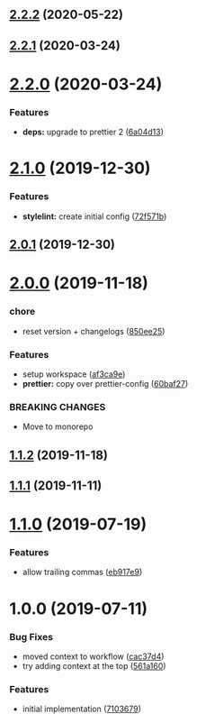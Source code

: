 ## [2.2.2](https://github.com/xeroxinteractive/config/compare/xerox-prettier-config-2.2.1...xerox-prettier-config-2.2.2) (2020-05-22)

## [2.2.1](https://github.com/xeroxinteractive/config/compare/xerox-prettier-config-2.2.0...xerox-prettier-config-2.2.1) (2020-03-24)

# [2.2.0](https://github.com/xeroxinteractive/config/compare/xerox-prettier-config-2.1.0...xerox-prettier-config-2.2.0) (2020-03-24)


### Features

* **deps:** upgrade to prettier 2 ([6a04d13](https://github.com/xeroxinteractive/config/commit/6a04d1319447693029102f373a18c25a011173cb))

# [2.1.0](https://github.com/xeroxinteractive/config/compare/xerox-prettier-config-2.0.1...xerox-prettier-config-2.1.0) (2019-12-30)


### Features

* **stylelint:** create initial config ([72f571b](https://github.com/xeroxinteractive/config/commit/72f571ba45421fa169cf57f03cb2da71c8dace62))

## [2.0.1](https://github.com/xeroxinteractive/config/compare/xerox-prettier-config-2.0.0...xerox-prettier-config-2.0.1) (2019-12-30)

# [2.0.0](https://github.com/xeroxinteractive/config/compare/xerox-prettier-config-1.0.0...xerox-prettier-config-2.0.0) (2019-11-18)


### chore

* reset version + changelogs ([850ee25](https://github.com/xeroxinteractive/config/commit/850ee25b16f20de887d2ae3e0ffa51c887776646))


### Features

* setup workspace ([af3ca9e](https://github.com/xeroxinteractive/config/commit/af3ca9e7771cd95f82e72808a5ee8800ff1374a3))
* **prettier:** copy over prettier-config ([60baf27](https://github.com/xeroxinteractive/config/commit/60baf27227b76cc991e45aa058ceada8e534ac66))


### BREAKING CHANGES

* Move to monorepo

## [1.1.2](https://github.com/xeroxinteractive/prettier-config/compare/v1.1.1...v1.1.2) (2019-11-18)

## [1.1.1](https://github.com/xeroxinteractive/prettier-config/compare/v1.1.0...v1.1.1) (2019-11-11)

# [1.1.0](https://github.com/xeroxinteractive/prettier-config/compare/v1.0.0...v1.1.0) (2019-07-19)


### Features

* allow trailing commas ([eb917e9](https://github.com/xeroxinteractive/prettier-config/commit/eb917e9))

# 1.0.0 (2019-07-11)


### Bug Fixes

* moved context to workflow ([cac37d4](https://github.com/xeroxinteractive/prettier-config/commit/cac37d4))
* try adding context at the top ([561a160](https://github.com/xeroxinteractive/prettier-config/commit/561a160))


### Features

* initial implementation ([7103679](https://github.com/xeroxinteractive/prettier-config/commit/7103679))
